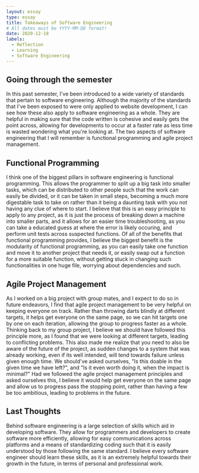 ```yaml
---
layout: essay
type: essay
title: Takeaways of Software Engineering
# All dates must be YYYY-MM-DD format!
date: 2020-12-18
labels:
  - Reflection
  - Learning
  - Software Engineering
---
```



## Going through the semester
In this past semester, I've been introduced to a wide variety of standards that pertain to software engineering. Although the majority of the standards that I've been exposed to were only applied to website development, I can see how these also apply to software engineering as a whole. They are helpful in making sure that the code written is cohesive and easily gets the point across, allowing for developments to occur at a faster rate as less time is wasted wondering what you're looking at. The two aspects of software engineering that I will remember is functional programming and agile project management.


## Functional Programming
I think one of the biggest pillars in software engineering is functional programming. This allows the programmer to split up a big task into smaller tasks, which can be distributed to other people such that the work can easily be divided, or it can be taken in small steps, becoming a much more digestable task to take on rather than it being a daunting task with you not having any clue of where to start. I believe that this is an easy principle to apply to any project, as it is just the process of breaking down a machine into smaller parts, and it allows for an easier time troubleshooting, as you can take a educated guess at where the error is likely occuring, and perform unit tests across suspected functions. Of all of the benefits that functional programming provides, I believe the biggest benefit is the modularity of functional programming, as you can easily take one function and move it to another project that needs it, or easily swap out a function for a more suitable function, without getting stuck in changing such functionalities in one huge file, worrying about dependencies and such.


## Agile Project Management
As I worked on a big project with group mates, and I expect to do so in future endeavors, I find that agile project management to be very helpful on keeping everyone on track. Rather than throwing darts blindly at different targets, it helps get everyone on the same page, so we can hit targets one by one on each iteration, allowing the group to progress faster as a whole. 
Thinking back to my group project, I believe we should have followed this principle more, as I found that we were looking at different targets, leading to conflicting problems. This also made me realize that you need to also be aware of the future of the project, as sudden changes to a system that was already working, even if its well intended, will tend towards failure unless given enough time. We should've asked ourselves, "Is this doable in the given time we have left?", and "Is it even worth doing it, when the impact is minimal?" Had we followed the agile project management principles and asked ourselves this, I believe it would help get everyone on the same page and allow us to progress pass the stopping point, rather than having a few be too ambitious, leading to problems in the future.


## Last Thoughts
Behind software engineering is a large selection of skills which aid in developing software. They allow for programmers and developers to create software more efficiently, allowing for easy communications across platforms and a means of standardizing coding such that it is easily understood by those following the same standard. I believe every software engineer should learn these skills, as it is an extremely helpful towards their growth in the future, in terms of personal and professional work.
